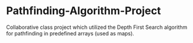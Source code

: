 # Pathfinding-Algorithm-Project
Collaborative class project which utilized the Depth First Search algorithm for pathfinding in predefined arrays (used as maps). 
